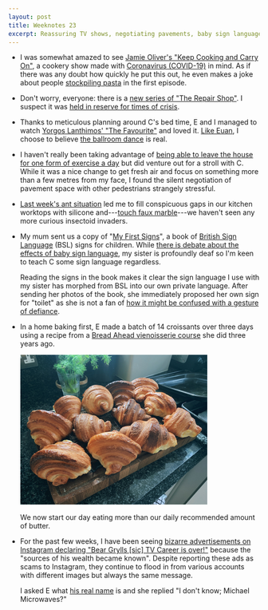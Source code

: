 ```yaml
---
layout: post
title: Weeknotes 23
excerpt: Reassuring TV shows, negotiating pavements, baby sign language, a home baking first and is Bear Grylls’ TV career over?
---
```

*   I was somewhat amazed to see [Jamie Oliver's "Keep Cooking and Carry On"](https://www.channel4.com/programmes/jamie-keep-cooking-and-carry-on), a cookery show made with [Coronavirus (COVID-19)](https://www.gov.uk/coronavirus) in mind. As if there was any doubt how quickly he put this out, he even makes a joke about people [stockpiling pasta](https://www.theguardian.com/news/2020/apr/03/off-our-trolleys-what-stockpiling-in-the-coronavirus-crisis-reveals-about-us) in the first episode.

*   Don't worry, everyone: there is a [new series of "The Repair Shop"](https://www.bbc.co.uk/programmes/m000gjn3). I suspect it was [held in reserve for times of crisis](https://youtu.be/T72TopWbXJg).

*   Thanks to meticulous planning around C's bed time, E and I managed to watch [Yorgos Lanthimos' "The Favourite"](https://www.imdb.com/title/tt5083738/) and loved it. [Like Euan](https://twitter.com/Stew/status/1088952413573259264), I choose to believe [the ballroom dance](https://youtu.be/sM_fgqjKnUA) is real.

*   I haven't really been taking advantage of [being able to leave the house for one form of exercise a day](https://www.gov.uk/government/publications/coronavirus-outbreak-faqs-what-you-can-and-cant-do/coronavirus-outbreak-faqs-what-you-can-and-cant-do#when-am-i-allowed-to-leave-the-house) but did venture out for a stroll with C. While it was a nice change to get fresh air and focus on something more than a few metres from my face, I found the silent negotiation of pavement space with other pedestrians strangely stressful.

*   [Last week's ant situation](/2020/03/29/weeknotes-22/) led me to fill conspicuous gaps in our kitchen worktops with silicone and---[touch faux marble](https://en.wikipedia.org/wiki/Knocking_on_wood)---we haven't seen any more curious insectoid invaders.

*   My mum sent us a copy of "[My First Signs](http://www.childs-play.com/bookshop/9781904550044.html)", a book of [British Sign Language](https://en.wikipedia.org/wiki/British_Sign_Language) (BSL) signs for children. While [there is debate about the effects of baby sign language](https://en.wikipedia.org/wiki/Baby_sign_language#Pros_and_cons), my sister is profoundly deaf so I'm keen to teach C some sign language regardless.

    Reading the signs in the book makes it clear the sign language I use with my sister has morphed from BSL into our own private language. After sending her photos of the book, she immediately proposed her own sign for "toilet" as she is not a fan of [how it might be confused with a gesture of defiance](https://youtu.be/rCeVPjIEAeo).

*   In a home baking first, E made a batch of 14 croissants over three days using a recipe from a [Bread Ahead vienoisserie course](https://www.breadahead.com/courses) she did three years ago.

    <p class="center"><img src="/i/croissants.jpg" width="375" height="300" alt></p>

    We now start our day eating more than our daily recommended amount of butter.

*   For the past few weeks, I have been seeing [bizarre advertisements on Instagram declaring "Bear Grylls [sic] TV Career is over!"](https://twitter.com/BearGrylls/status/1238824362775588864) because the "sources of his wealth became known". Despite reporting these ads as scams to Instagram, they continue to flood in from various accounts with different images but always the same message.

    I asked E what [his real name](https://en.wikipedia.org/wiki/Bear_Grylls) is and she replied "I don't know; Michael Microwaves?"

